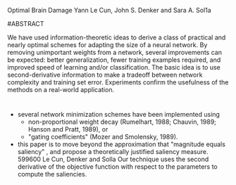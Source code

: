 Optimal Brain Damage
Yann Le Cun, John S. Denker and Sara A. Sol1a

#ABSTRACT

We have used information-theoretic ideas to derive a class of practical and
nearly optimal schemes for adapting the size of a neural network. By removing
unimportant weights from a network, several improvements can be expected:
better generalization, fewer training examples required, and improved speed of
learning and/or classification. The basic idea is to use second-derivative
information to make a tradeoff between network complexity and training set
error. Experiments confirm the usefulness of the methods on a real-world
application.

#

* several network minimization schemes have been implemented using
  * non-proportional weight decay (Rumelhart, 1988; Chauvin, 1989; Hanson and
  Pratt, 1989), or 
  * "gating coefficients" (Mozer and Smolensky, 1989).
* this paper is to move beyond the approximation that "magnitude equals
  saliency" , and propose a theoretically justified saliency measure.  599600
  Le Cun, Denker and Solla Our technique uses the second derivative of the
  objective function with respect to the parameters to compute the saliencies.
